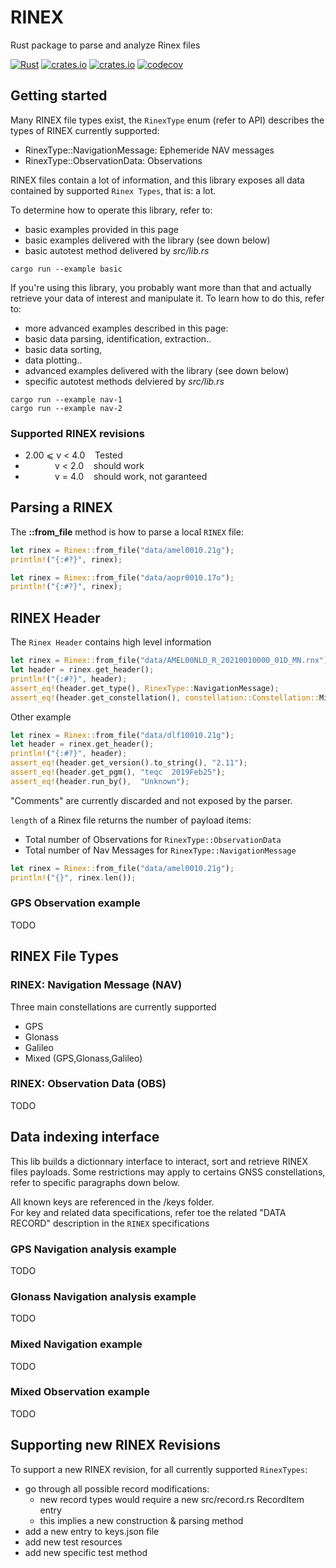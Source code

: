 # RINEX 
Rust package to parse and analyze Rinex files

[![Rust](https://github.com/gwbres/rinex/actions/workflows/rust.yml/badge.svg)](https://github.com/gwbres/rinex/actions/workflows/rust.yml)
[![crates.io](https://img.shields.io/crates/v/rinex.svg)](https://crates.io/crates/rinex)
[![crates.io](https://img.shields.io/crates/d/rinex.svg)](https://crates.io/crates/rinex)
[![codecov](https://codecov.io/gh/gwbres/rinex/branch/main/graph/badge.svg)](https://codecov.io/gh/gwbres/rinex)

## Getting started

Many RINEX file types exist, 
the `RinexType` enum (refer to API) 
describes the types of RINEX currently supported:

* RinexType::NavigationMessage: Ephemeride NAV messages
* RinexType::ObservationData:   Observations

RINEX files contain a lot of information,
and this library exposes all data contained by supported
`Rinex Types`, that is: a lot.  

To determine how to operate this library, refer to:
* basic examples provided in this page
* basic examples delivered with the library (see down below)
* basic autotest method delivered by _src/lib.rs_ 

```shell
cargo run --example basic
```

If you're using this library, you probably want more
than that and actually retrieve your data of interest
and manipulate it.
To learn how to do this, refer to:
* more advanced examples described in this page:
 * basic data parsing, identification, extraction..
 * basic data sorting, 
 * data plotting..
* advanced examples delivered with the library (see down below)
* specific autotest methods delviered by _src/lib.rs_ 

```shell
cargo run --example nav-1
cargo run --example nav-2
```

### Supported RINEX revisions

* 2.00 ⩽ v < 4.0    Tested 
*             v < 2.0    should work
*             v = 4.0    should work, not garanteed

## Parsing a RINEX 

The __::from\_file__ method is how to parse a local `RINEX` file: 

```rust
let rinex = Rinex::from_file("data/amel0010.21g");
println!("{:#?}", rinex);
```

```rust
let rinex = Rinex::from_file("data/aopr0010.17o");
println!("{:#?}", rinex);
```

## RINEX Header

The `Rinex Header` contains high level information

```rust
let rinex = Rinex::from_file("data/AMEL00NLD_R_20210010000_01D_MN.rnx");
let header = rinex.get_header();
println!("{:#?}", header);
assert_eq!(header.get_type(), RinexType::NavigationMessage);
assert_eq!(header.get_constellation(), constellation::Constellation::Mixed);
```

Other example

```rust
let rinex = Rinex::from_file("data/dlf10010.21g");
let header = rinex.get_header();
println!("{:#?}", header);
assert_eq!(header.get_version().to_string(), "2.11"); 
assert_eq!(header.get_pgm(), "teqc  2019Feb25");
assert_eq!(header.run_by(),  "Unknown");
```

"Comments" are currently discarded and not exposed by the parser.   

`length` of a Rinex file returns the number of payload items:

+ Total number of Observations for `RinexType::ObservationData`
+ Total number of Nav Messages for `RinexType::NavigationMessage`

```rust
let rinex = Rinex::from_file("data/amel0010.21g");
println!("{}", rinex.len());
```

### GPS Observation example
TODO

## RINEX File Types

### RINEX: Navigation Message (NAV)

Three main constellations are currently supported 

+ GPS
+ Glonass
+ Galileo
+ Mixed (GPS,Glonass,Galileo)

### RINEX: Observation Data (OBS)
TODO

## Data indexing interface

This lib builds a dictionnary interface to interact, sort and retrieve
RINEX files payloads. Some restrictions may apply to certains GNSS constellations,
refer to specific paragraphs down below.

All known keys are referenced in the /keys folder.  
For key and related data specifications, refer toe the related "DATA RECORD" description
in the `RINEX` specifications


### GPS Navigation analysis example
TODO

### Glonass Navigation analysis example  
TODO

### Mixed Navigation example
TODO

### Mixed Observation example
TODO

## Supporting new RINEX Revisions

To support a new RINEX revision, for all currently supported `RinexTypes`:

* go through all possible record modifications:
  * new record types would require a new src/record.rs RecordItem entry
  * this implies a new construction & parsing method
* add a new entry to keys.json file
* add new test resources 
* add new specific test method
